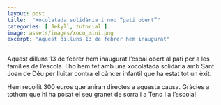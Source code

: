 ```yaml
---
layout: post
title:  "Xocolatada solidària i nou “pati obert”"
categories: [ Jekyll, tutorial ]
image: assets/images/xoco_mini.png
excerpt: "Aquest dilluns 13 de febrer hem inaugurat"
---
```

Aquest dilluns 13 de febrer hem inaugurat l’espai obert al pati per a les famílies de l’escola. I ho hem fet amb una xocolatada solidària amb Sant Joan de Déu per lluitar contra el càncer infantil que ha estat tot un èxit.

Hem recollit 300 euros que aniran directes a aquesta causa. Gràcies a tothom que hi ha posat el seu granet de sorra i a Teno i a l’escola!